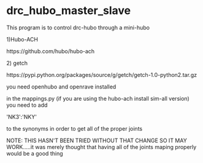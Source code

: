 drc_hubo_master_slave
=====================

<p>This program is to control drc-hubo through a mini-hubo</p>

<p>1)Hubo-ACH</p>
<p>   https://github.com/hubo/hubo-ach</p>

<p>2) getch</p>
<p>   https://pypi.python.org/packages/source/g/getch/getch-1.0-python2.tar.gz</p>


<p> you need openhubo and openrave installed</p>

<p> in the mappings.py (if you are using the hubo-ach install sim-all version) you need to add</p>

<p> 'NK3':'NKY' </p>

<p> to the synonyms in order to get all of the proper joints </p>

<p> NOTE: THIS HASN'T BEEN TRIED WITHOUT THAT CHANGE SO IT MAY WORK.....it was merely thought that having all of the joints maping properly would be a good thing </p>
